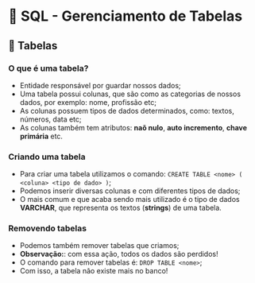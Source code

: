 # 💾 SQL - Gerenciamento de Tabelas

## 📂 Tabelas

### O que é uma tabela?

- Entidade responsável por guardar nossos dados;
- Uma tabela possui colunas, que são como as categorias de nossos dados, por exemplo: nome, profissão etc;
- As colunas possuem tipos de dados determinados, como: textos, números, data etc;
- As colunas também tem atributos: **naõ nulo**, **auto incremento**, **chave primária** etc.


### Criando uma tabela

- Para criar uma tabela  utilizamos o comando: ``CREATE TABLE <nome> ( <coluna> <tipo de dado> )``;
- Podemos inserir diversas colunas e com diferentes tipos de dados;
- O mais comum e que acaba sendo mais utilizado é o tipo de dados **VARCHAR**, que representa os textos (**strings**) de uma tabela.


### Removendo tabelas

- Podemos também remover tabelas que criamos;
- **Observação:**: com essa ação, todos os dados são perdidos!
- O comando para remover tabelas é: ``DROP TABLE <nome>``;
- Com isso, a tabela não existe mais no banco!